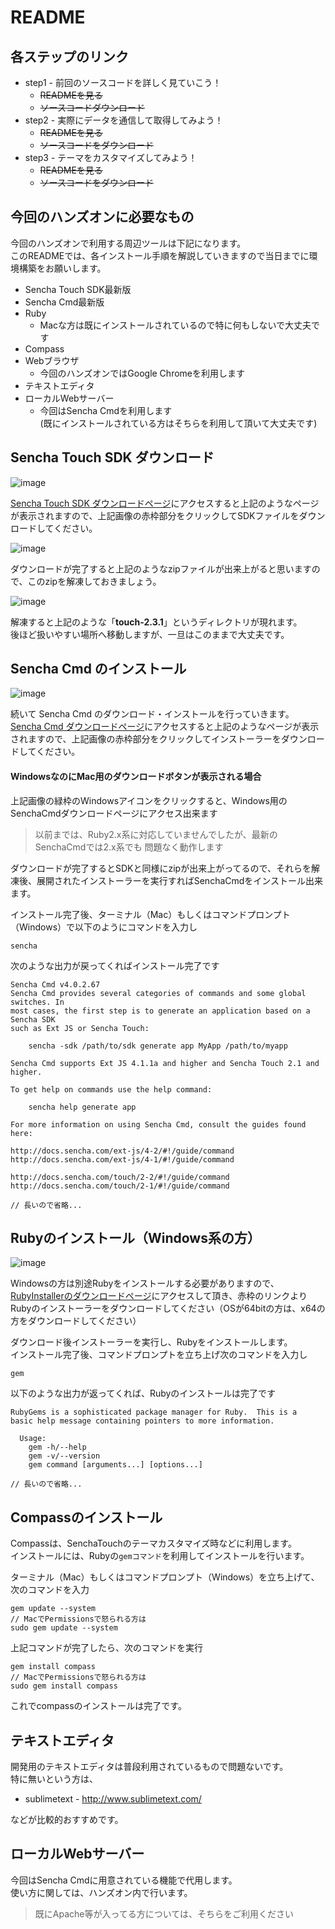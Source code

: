 # README

## 各ステップのリンク
- step1 - 前回のソースコードを詳しく見ていこう！
    - ~~READMEを見る~~
    - ~~ソースコードダウンロード~~
- step2 - 実際にデータを通信して取得してみよう！
    - ~~READMEを見る~~
    - ~~ソースコードをダウンロード~~
- step3 - テーマをカスタマイズしてみよう！
    - ~~READMEを見る~~
    - ~~ソースコードをダウンロード~~

## 今回のハンズオンに必要なもの

今回のハンズオンで利用する周辺ツールは下記になります。  
このREADMEでは、各インストール手順を解説していきますので当日までに環境構築をお願いします。

- Sencha Touch SDK最新版
- Sencha Cmd最新版
- Ruby
    - Macな方は既にインストールされているので特に何もしないで大丈夫です
- Compass
- Webブラウザ
    - 今回のハンズオンではGoogle Chromeを利用します
- テキストエディタ
- ローカルWebサーバー
    - 今回はSencha Cmdを利用します  
    (既にインストールされている方はそちらを利用して頂いて大丈夫です)


## Sencha Touch SDK ダウンロード

![image](img/001.png)

[Sencha Touch SDK ダウンロードページ](http://www.sencha.com/products/touch/download/)にアクセスすると上記のようなページが表示されますので、上記画像の赤枠部分をクリックしてSDKファイルをダウンロードしてください。


![image](img/002.png)

ダウンロードが完了すると上記のようなzipファイルが出来上がると思いますので、このzipを解凍しておきましょう。

![image](img/003.png)

解凍すると上記のような「**touch-2.3.1**」というディレクトリが現れます。  
後ほど扱いやすい場所へ移動しますが、一旦はこのままで大丈夫です。


## Sencha Cmd のインストール

![image](img/004.png)

続いて Sencha Cmd のダウンロード・インストールを行っていきます。  
[Sencha Cmd ダウンロードページ](http://www.sencha.com/products/sencha-cmd/download)にアクセスすると上記のようなページが表示されますので、上記画像の赤枠部分をクリックしてインストーラーをダウンロードしてください。

#### WindowsなのにMac用のダウンロードボタンが表示される場合
上記画像の緑枠のWindowsアイコンをクリックすると、Windows用のSenchaCmdダウンロードページにアクセス出来ます

> 以前までは、Ruby2.x系に対応していませんでしたが、最新のSenchaCmdでは2.x系でも
> 問題なく動作します

ダウンロードが完了するとSDKと同様にzipが出来上がってるので、それらを解凍後、展開されたインストーラーを実行すればSenchaCmdをインストール出来ます。

インストール完了後、ターミナル（Mac）もしくはコマンドプロンプト（Windows）で以下のようにコマンドを入力し

    sencha
    
次のような出力が戻ってくればインストール完了です

    Sencha Cmd v4.0.2.67
    Sencha Cmd provides several categories of commands and some global switches. In
    most cases, the first step is to generate an application based on a Sencha SDK
    such as Ext JS or Sencha Touch:
    
        sencha -sdk /path/to/sdk generate app MyApp /path/to/myapp
    
    Sencha Cmd supports Ext JS 4.1.1a and higher and Sencha Touch 2.1 and higher.
    
    To get help on commands use the help command:
    
        sencha help generate app
    
    For more information on using Sencha Cmd, consult the guides found here:
    
    http://docs.sencha.com/ext-js/4-2/#!/guide/command
    http://docs.sencha.com/ext-js/4-1/#!/guide/command
    
    http://docs.sencha.com/touch/2-2/#!/guide/command
    http://docs.sencha.com/touch/2-1/#!/guide/command
    
    // 長いので省略...


## Rubyのインストール（Windows系の方）

![image](img/005.png)

Windowsの方は別途Rubyをインストールする必要がありますので、[RubyInstallerのダウンロードページ](http://rubyinstaller.org/downloads/)にアクセスして頂き、赤枠のリンクよりRubyのインストーラーをダウンロードしてください（OSが64bitの方は、x64の方をダウンロードしてください）

ダウンロード後インストーラーを実行し、Rubyをインストールします。  
インストール完了後、コマンドプロンプトを立ち上げ次のコマンドを入力し

    gem
    
以下のような出力が返ってくれば、Rubyのインストールは完了です

    RubyGems is a sophisticated package manager for Ruby.  This is a
    basic help message containing pointers to more information.
    
      Usage:
        gem -h/--help
        gem -v/--version
        gem command [arguments...] [options...]
        
    // 長いので省略...

## Compassのインストール

Compassは、SenchaTouchのテーマカスタマイズ時などに利用します。  
インストールには、Rubyの`gemコマンド`を利用してインストールを行います。

ターミナル（Mac）もしくはコマンドプロンプト（Windows）を立ち上げて、次のコマンドを入力

    gem update --system
    // MacでPermissionsで怒られる方は
    sudo gem update --system

上記コマンドが完了したら、次のコマンドを実行

    gem install compass
    // MacでPermissionsで怒られる方は
    sudo gem install compass

これでcompassのインストールは完了です。

## テキストエディタ

開発用のテキストエディタは普段利用されているもので問題ないです。  
特に無いという方は、

* sublimetext - http://www.sublimetext.com/

などが比較的おすすめです。

## ローカルWebサーバー

今回はSencha Cmdに用意されている機能で代用します。  
使い方に関しては、ハンズオン内で行います。

> 既にApache等が入ってる方については、そちらをご利用ください
